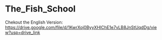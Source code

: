 # The_Fish_School
Chekout the English Version:
https://drive.google.com/file/d/1KwrXoj0ByyXHlChE1e7vLB8JnStUqdDg/view?usp=drive_link
